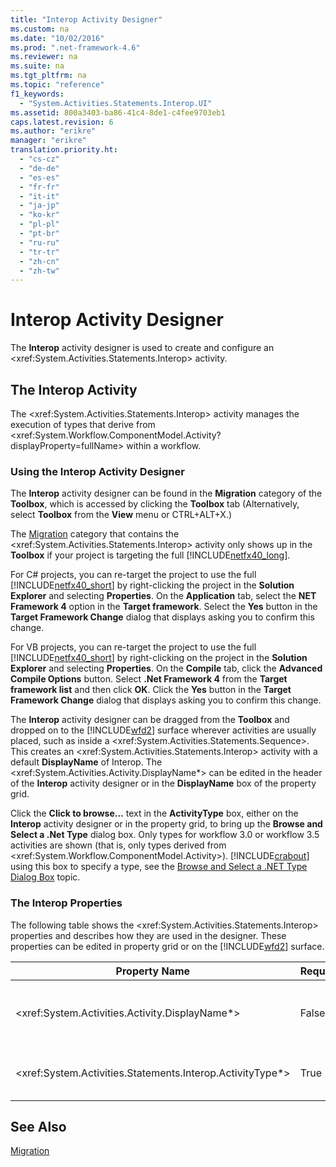 ```yaml
---
title: "Interop Activity Designer"
ms.custom: na
ms.date: "10/02/2016"
ms.prod: ".net-framework-4.6"
ms.reviewer: na
ms.suite: na
ms.tgt_pltfrm: na
ms.topic: "reference"
f1_keywords: 
  - "System.Activities.Statements.Interop.UI"
ms.assetid: 800a3403-ba86-41c4-8de1-c4fee9703eb1
caps.latest.revision: 6
ms.author: "erikre"
manager: "erikre"
translation.priority.ht: 
  - "cs-cz"
  - "de-de"
  - "es-es"
  - "fr-fr"
  - "it-it"
  - "ja-jp"
  - "ko-kr"
  - "pl-pl"
  - "pt-br"
  - "ru-ru"
  - "tr-tr"
  - "zh-cn"
  - "zh-tw"
---
```

# Interop Activity Designer
The **Interop** activity designer is used to create and configure an \<xref:System.Activities.Statements.Interop> activity.  
  
## The Interop Activity  
 The \<xref:System.Activities.Statements.Interop> activity manages the execution of types that derive from \<xref:System.Workflow.ComponentModel.Activity?displayProperty=fullName> within a workflow.  
  
### Using the Interop Activity Designer  
 The **Interop** activity designer can be found in the **Migration** category of the **Toolbox**, which is accessed by clicking the **Toolbox** tab (Alternatively, select **Toolbox** from the **View** menu or CTRL+ALT+X.)  
  
 The [Migration](../WF_Design/migration-activity-designers.md) category that contains the \<xref:System.Activities.Statements.Interop> activity only shows up in the **Toolbox** if your project is targeting the full [!INCLUDE[netfx40_long](../WF_Design/includes/netfx40_long_md.md)].  
  
 For C# projects, you can re-target the project to use the full [!INCLUDE[netfx40_short](../WF_Design/includes/netfx40_short_md.md)] by right-clicking the project in the **Solution Explorer** and selecting **Properties**. On the **Application** tab, select the **NET Framework 4** option in the **Target framework**. Select the **Yes** button in the **Target Framework Change** dialog that displays asking you to confirm this change.  
  
 For VB projects, you can re-target the project to use the full [!INCLUDE[netfx40_short](../WF_Design/includes/netfx40_short_md.md)] by right-clicking on the project in the **Solution Explorer** and selecting **Properties**. On the **Compile** tab, click the **Advanced Compile Options** button. Select **.Net Framework 4** from the **Target framework list** and then click **OK**. Click the **Yes** button in the **Target Framework Change** dialog that displays asking you to confirm this change.  
  
 The **Interop** activity designer can be dragged from the **Toolbox** and dropped on to the [!INCLUDE[wfd2](../WF_Design/includes/wfd2_md.md)] surface wherever activities are usually placed, such as inside a \<xref:System.Activities.Statements.Sequence>. This creates an \<xref:System.Activities.Statements.Interop> activity with a default **DisplayName** of Interop. The \<xref:System.Activities.Activity.DisplayName*> can be edited in the header of the **Interop** activity designer or in the **DisplayName** box of the property grid.  
  
 Click the **Click to browse…** text in the **ActivityType** box, either on the **Interop**  activity designer or in the property grid, to bring up the **Browse and Select a .Net Type** dialog box. Only types for workflow 3.0 or workflow 3.5 activities are shown (that is, only types derived from \<xref:System.Workflow.ComponentModel.Activity>). [!INCLUDE[crabout](../dv_TeamTestALM/includes/crabout_md.md)] using this box to specify a type, see the [Browse and Select a .NET Type Dialog Box](../WF_Design/browse-and-select-a-.net-type-dialog-box.md) topic.  
  
### The Interop Properties  
 The following table shows the \<xref:System.Activities.Statements.Interop> properties and describes how they are used in the designer. These properties can be edited in property grid or on the [!INCLUDE[wfd2](../WF_Design/includes/wfd2_md.md)] surface.  
  
|Property Name|Required|Usage|  
|-------------------|--------------|-----------|  
|\<xref:System.Activities.Activity.DisplayName*>|False|The friendly name of the \<xref:System.Activities.Statements.Interop> activity. The default is Interop. Although the display name is not strictly required, it is a best practice to use a display name.|  
|\<xref:System.Activities.Statements.Interop.ActivityType*>|True|Specifies the type of the activity contained by the \<xref:System.Activities.Statements.Interop> activity. This type specified must derive from \<xref:System.Workflow.ComponentModel.Activity>.|  
  
## See Also  
 [Migration](../WF_Design/migration-activity-designers.md)